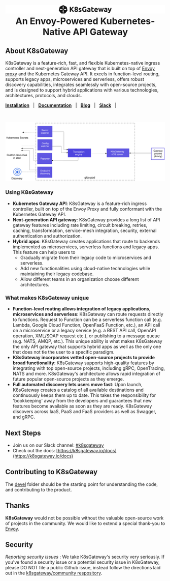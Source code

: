 

<h1 align="center">
    <img src="/docs/content/img/k8sgateway/logo.svg" alt="K8sGateway" width="800">
  <br> 
  An Envoy-Powered Kubernetes-Native API Gateway
</h1>

## About K8sGateway
K8sGateway is a feature-rich, fast, and flexible Kubernetes-native ingress controller and next-generation API gateway that is built on top of [Envoy proxy](https://www.envoyproxy.io) and the Kubernetes Gateway API. It excels in function-level routing, supports legacy apps, microservices and serverless, offers robust discovery capabilities, integrates seamlessly with open-source projects, and is designed to support hybrid applications with various technologies, architectures, protocols, and clouds. 

[**Installation**](https://k8sgateway.io/docs/quickstart/) &nbsp; |
&nbsp; [**Documentation**](https://k8sgateway.io/docs) &nbsp; |
&nbsp; [**Blog**](https://k8sgateway.io/docs/) &nbsp; |
&nbsp; [**Slack**](https://cloud-native.slack.com/archives/C080D3PJMS4) &nbsp; |

<BR><center><img src="/docs/content/img/k8sgateway/component-architecture.svg" alt="K8sGateway Architecture" width="700"></center>

### Using K8sGateway
- **Kubernetes Gateway API**: K8sGateway is a feature-rich ingress controller, built on top of the Envoy Proxy and fully conformant with the Kubernetes Gateway API.
- **Next-generation API gateway**: K8sGateway provides a long list of API gateway features including rate limiting, circuit breaking, retries, caching, transformation, service-mesh integration, security, external authentication and authorization.
- **Hybrid apps**: K8sGateway creates applications that route to backends implemented as microservices, serverless functions and legacy apps. This feature can help users to
  * Gradually migrate from their legacy code to microservices and serverless.
  * Add new functionalities using cloud-native technologies while maintaining their legacy codebase.
  * Allow different teams in an organization choose different architectures. 


<!---
PLEASE DO NOT RENAME THIS SECTION
This header is used as an anchor in our CNCF Donation Issue
-->
### What makes K8sGateway unique
- **Function-level routing allows integration of legacy applications, microservices and serverless**: K8sGateway can route requests directly to functions. Request to Function can be a serverless function call (e.g. Lambda, Google Cloud Function, OpenFaaS Function, etc.), an API call on a microservice or a legacy service (e.g. a REST API call, OpenAPI operation, XML/SOAP request etc.), or publishing to a message queue (e.g. NATS, AMQP, etc.). This unique ability is what makes K8sGateway the only API gateway that supports hybrid apps as well as the only one that does not tie the user to a specific paradigm.
- **K8sGateway incorporates vetted open-source projects to provide broad functionality**: K8sGateway supports high-quality features by integrating with top open-source projects, including gRPC, OpenTracing, NATS and more. K8sGateway's architecture allows rapid integration of future popular open-source projects as they emerge.
- **Full automated discovery lets users move fast**: Upon launch, K8sGateway creates a catalog of all available destinations and continuously keeps them up to date. This takes the responsibility for 'bookkeeping' away from the developers and guarantees that new features become available as soon as they are ready. K8sGateway discovers across IaaS, PaaS and FaaS providers as well as Swagger, and gRPC.


## Next Steps
- Join us on our Slack channel: [#k8sgateway](https://cloud-native.slack.com/archives/C080D3PJMS4)
- Check out the docs: [https://k8sgateway.io/docs](https://k8sgateway.io/docs)

## Contributing to K8sGateway
The [devel](devel) folder should be the starting point for understanding the code, and contributing to the product.

## Thanks
**K8sGateway** would not be possible without the valuable open-source work of projects in the community. We would like to extend a special thank-you to [Envoy](https://www.envoyproxy.io).


## Security
*Reporting security issues* : We take K8sGateway's security very seriously. If you've found a security issue or a potential security issue in K8sGateway, please DO NOT file a public Github issue, instead follow the directions laid out in the [k8sgateway/community respository](https://github.com/k8sgateway/community/blob/main/CVE.md).
